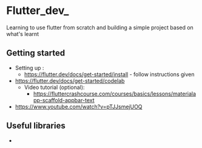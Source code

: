 # Flutter_dev_
Learning to use flutter from scratch and building a simple project based on what's learnt

## Getting started 
* Setting up :
    * https://flutter.dev/docs/get-started/install - follow instructions given 
* https://flutter.dev/docs/get-started/codelab 
    * Video tutorial (optional):
        * https://fluttercrashcourse.com/courses/basics/lessons/materialapp-scaffold-appbar-text
* https://www.youtube.com/watch?v=pTJJsmejUOQ

## Useful libraries 
* 
